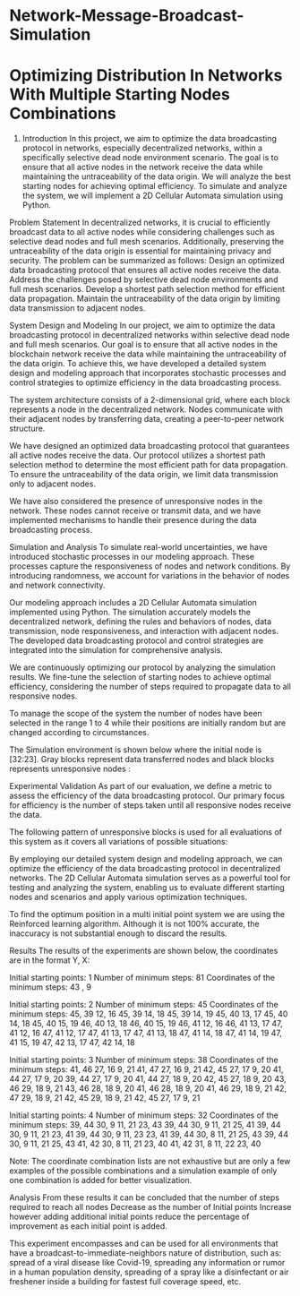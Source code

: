 # Network-Message-Broadcast-Simulation

# Optimizing Distribution In Networks With Multiple Starting Nodes Combinations 


1. Introduction
In this project, we aim to optimize the data broadcasting protocol in networks, especially decentralized networks, within a specifically selective dead node environment scenario. The goal is to ensure that all active nodes in the network receive the data while maintaining the untraceability of the data origin. We will analyze the best starting nodes for achieving optimal efficiency. To simulate and analyze the system, we will implement a 2D Cellular Automata simulation using Python.

Problem Statement
In decentralized networks, it is crucial to efficiently broadcast data to all active nodes while considering challenges such as selective dead nodes and full mesh scenarios. Additionally, preserving the untraceability of the data origin is essential for maintaining privacy and security. The problem can be summarized as follows:
Design an optimized data broadcasting protocol that ensures all active nodes receive the data.
Address the challenges posed by selective dead node environments and full mesh scenarios.
Develop a shortest path selection method for efficient data propagation.
Maintain the untraceability of the data origin by limiting data transmission to adjacent nodes.

System Design and Modeling
In our project, we aim to optimize the data broadcasting protocol in decentralized networks within selective dead node and full mesh scenarios. Our goal is to ensure that all active nodes in the blockchain network receive the data while maintaining the untraceability of the data origin. To achieve this, we have developed a detailed system design and modeling approach that incorporates stochastic processes and control strategies to optimize efficiency in the data broadcasting process.

The system architecture consists of a 2-dimensional grid, where each block represents a node in the decentralized network. Nodes communicate with their adjacent nodes by transferring data, creating a peer-to-peer network structure.

We have designed an optimized data broadcasting protocol that guarantees all active nodes receive the data. Our protocol utilizes a shortest path selection method to determine the most efficient path for data propagation. To ensure the untraceability of the data origin, we limit data transmission only to adjacent nodes.

We have also considered the presence of unresponsive nodes in the network. These nodes cannot receive or transmit data, and we have implemented mechanisms to handle their presence during the data broadcasting process.

Simulation and Analysis
To simulate real-world uncertainties, we have introduced stochastic processes in our modeling approach. These processes capture the responsiveness of nodes and network conditions. By introducing randomness, we account for variations in the behavior of nodes and network connectivity.

Our modeling approach includes a 2D Cellular Automata simulation implemented using Python. The simulation accurately models the decentralized network, defining the rules and behaviors of nodes, data transmission, node responsiveness, and interaction with adjacent nodes. The developed data broadcasting protocol and control strategies are integrated into the simulation for comprehensive analysis.

We are continuously optimizing our protocol by analyzing the simulation results. We fine-tune the selection of starting nodes to achieve optimal efficiency, considering the number of steps required to propagate data to all responsive nodes.

To manage the scope of the system the number of nodes have been selected in the range 1 to 4 while their positions are initially random but are changed according to circumstances.

The Simulation environment is shown below where the initial node is [32:23]. Gray blocks represent data transferred nodes and black blocks represents unresponsive nodes :



Experimental Validation
As part of our evaluation, we define a metric to assess the efficiency of the data broadcasting protocol. Our primary focus for efficiency is the number of steps taken until all responsive nodes receive the data.

The following pattern of unresponsive blocks is used for all evaluations of this system as it covers all variations of possible situations:


By employing our detailed system design and modeling approach, we can optimize the efficiency of the data broadcasting protocol in decentralized networks. The 2D Cellular Automata simulation serves as a powerful tool for testing and analyzing the system, enabling us to evaluate different starting nodes and scenarios and apply various optimization techniques.

To find the optimum position in a multi initial point system we are using the Reinforced learning algorithm. Although it is not 100% accurate, the inaccuracy is not substantial enough to discard the results.

Results
The results of the experiments are shown below, the coordinates are in the format Y, X:  

Initial starting points: 			1
Number of minimum steps: 		81
Coordinates of the minimum steps:
43 , 9




Initial starting points: 			2
Number of minimum steps: 		45
Coordinates of the minimum steps:
45, 39    12, 16
45, 39    14, 18
45, 39    14, 19
45, 40    13, 17
45, 40    14, 18
45, 40    15, 19
46, 40    13, 18
46, 40    15, 19
46, 41    12, 16
46, 41    13, 17
47, 41    12, 16
47, 41    12, 17
47, 41    13, 17
47, 41    13, 18
47, 41    14, 18
47, 41    14, 19
47, 41    15, 19
47, 42    13, 17
47, 42    14, 18




Initial starting points: 			3
Number of minimum steps: 		38
Coordinates of the minimum steps:
41, 46    27, 16    9, 21
41, 47    27, 16    9, 21
42, 45    27, 17    9, 20
41, 44    27, 17    9, 20
39, 44    27, 17    9, 20
41, 44    27, 18    9, 20
42, 45    27, 18    9, 20
43, 46    29, 18    9, 21
43, 46    28, 18    9, 20
41, 46    28, 18    9, 20
41, 46    29, 18    9, 21
42, 47    29, 18    9, 21
42, 45    29, 18    9, 21
42, 45    27, 17    9, 21



Initial starting points: 			4
Number of minimum steps: 		32
Coordinates of the minimum steps:
39, 44    30, 9    11, 21    23, 43
39, 44    30, 9    11, 21    25, 41
39, 44    30, 9    11, 21    23, 41
39, 44    30, 9    11, 23    23, 41
39, 44    30, 8    11, 21    25, 43
39, 44    30, 9    11, 21    25, 43
41, 42    30, 8    11, 21    23, 40
41, 42    31, 8    11, 22    23, 40


Note: The coordinate combination lists are not exhaustive but are only a few examples of the possible combinations and a simulation example of only one combination is added for better visualization. 

Analysis
From these results it can be concluded that the number of steps required to reach all nodes Decrease as the number of Initial points Increase however adding additional initial points reduce the percentage of improvement as each initial point is added.

This experiment encompasses and can be used for all environments that have a broadcast-to-immediate-neighbors nature of distribution, such as: spread of a viral disease like Covid-19, spreading any information or rumor in a human population density, spreading of a spray like a disinfectant or air freshener inside a building for fastest full coverage speed, etc.



